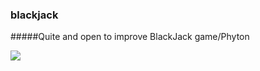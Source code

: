 ### blackjack
#####Quite and open to improve BlackJack game/Phyton

<img src="https://png.pngtree.com/png-vector/20210227/ourmid/pngtree-casino-poker-golden-black-with-premium-chips-png-image_2979409.jpg">
